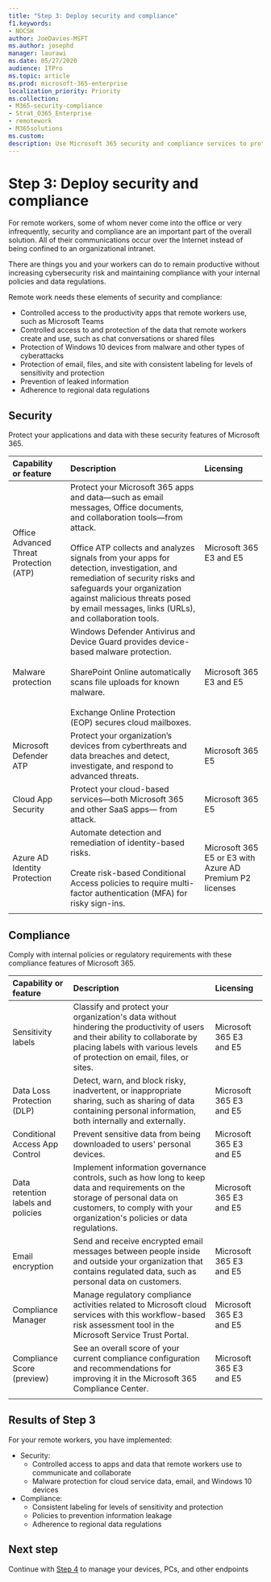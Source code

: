 ```yaml
---
title: "Step 3: Deploy security and compliance"
f1.keywords:
- NOCSH
author: JoeDavies-MSFT
ms.author: josephd
manager: laurawi
ms.date: 05/27/2020
audience: ITPro
ms.topic: article
ms.prod: microsoft-365-enterprise
localization_priority: Priority
ms.collection: 
- M365-security-compliance
- Strat_O365_Enterprise
- remotework
- M365solutions
ms.custom:
description: Use Microsoft 365 security and compliance services to protect your apps, data, and devices.
---
```


# Step 3: Deploy security and compliance

For remote workers, some of whom never come into the office or very infrequently, security and compliance are an important part of the overall solution. All of their communications occur over the Internet instead of being confined to an organizational intranet. 

There are things you and your workers can do to remain productive without increasing cybersecurity risk and maintaining compliance with your internal policies and data regulations.

Remote work needs these elements of security and compliance:

- Controlled access to the productivity apps that remote workers use, such as Microsoft Teams 
- Controlled access to and protection of the data that remote workers create and use, such as chat conversations or shared files
- Protection of Windows 10 devices from malware and other types of cyberattacks
- Protection of email, files, and site with consistent labeling for levels of sensitivity and protection
- Prevention of leaked information
- Adherence to regional data regulations

## Security

Protect your applications and data with these security features of Microsoft 365.

| Capability or feature | Description | Licensing |
|:-------|:-----|:-------|
| Office Advanced Threat Protection (ATP) | Protect your Microsoft 365 apps and data—such as email messages, Office documents, and collaboration tools—from attack. <br><br> Office ATP collects and analyzes signals from your apps for detection, investigation, and remediation of security risks and safeguards your organization against malicious threats posed by email messages, links (URLs), and collaboration tools. | Microsoft 365 E3 and E5 | 
| Malware protection | ‎Windows Defender Antivirus and Device Guard provides device-based malware protection. <br><br> SharePoint‎ Online automatically scans file uploads for known malware. ‎<br><br> Exchange Online Protection‎ (‎EOP‎) secures cloud mailboxes. | Microsoft 365 E3 and E5 |
| Microsoft Defender ATP | Protect your organization’s devices from cyberthreats and data breaches and detect, investigate, and respond to advanced threats. | Microsoft 365 E5 |
| Cloud App Security | Protect your cloud-based services—both Microsoft 365 and other SaaS apps— from attack. | Microsoft 365 E5 |
| Azure AD Identity Protection	| Automate detection and remediation of identity-based risks. <br><br>Create risk-based Conditional Access policies to require multi-factor authentication (MFA) for risky sign-ins. | Microsoft 365 E5 or E3 with Azure AD Premium P2 licenses |
||||

## Compliance

Comply with internal policies or regulatory requirements with these compliance features of Microsoft 365.

| Capability or feature | Description | Licensing |
|:-------|:-----|:-------|
| Sensitivity labels | Classify and protect your organization's data without hindering the productivity of users and their ability to collaborate by placing labels with various levels of protection on email, files, or sites. | Microsoft 365 E3 and E5 |
| Data Loss Protection (DLP) | Detect, warn, and block risky, inadvertent, or inappropriate sharing, such as sharing of data containing personal information, both internally and externally. | Microsoft 365 E3 and E5 | 
| Conditional Access App Control | Prevent sensitive data from being downloaded to users' personal devices. | Microsoft 365 E3 and E5 |
| Data retention labels and policies | Implement information governance controls, such as how long to keep data and requirements on the storage of personal data on customers, to comply with your organization's policies or data regulations. | Microsoft 365 E3 and E5 |
| Email encryption | Send and receive encrypted email messages between people inside and outside your organization that contains regulated data, such as personal data on customers. | Microsoft 365 E3 and E5 |
| Compliance Manager | Manage regulatory compliance activities related to Microsoft cloud services with this workflow-based risk assessment tool in the Microsoft Service Trust Portal. | Microsoft 365 E3 and E5 |
| Compliance Score (preview) | See an overall score of your current compliance configuration and recommendations for improving it in the Microsoft 365 Compliance Center. | Microsoft 365 E3 and E5 |
||||

## Results of Step 3

For your remote workers, you have implemented:

- Security:
  - Controlled access to apps and data that remote workers use to communicate and collaborate
  - Malware protection for cloud service data, email, and Windows 10 devices 
- Compliance:
  - Consistent labeling for levels of sensitivity and protection
  - Policies to prevention information leakage
  - Adherence to regional data regulations

## Next step

Continue with [Step 4](empower-people-to-work-remotely-manage-endpoints.md) to manage your devices, PCs, and other endpoints
